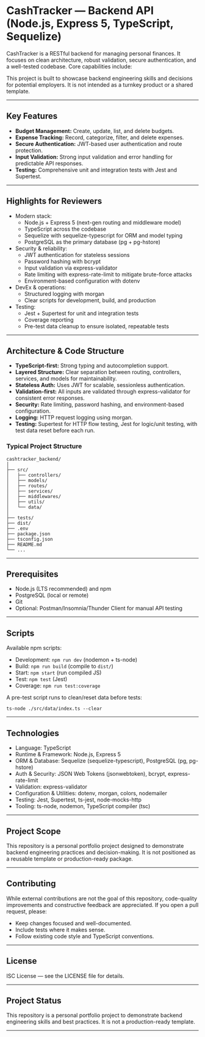 # CashTracker — Backend API (Node.js, Express 5, TypeScript, Sequelize)

CashTracker is a RESTful backend for managing personal finances. It focuses on clean architecture, robust validation, secure authentication, and a well-tested codebase. Core capabilities include:

This project is built to showcase backend engineering skills and decisions for potential employers. It is not intended as a turnkey product or a shared template.

---

## Key Features

- **Budget Management:** Create, update, list, and delete budgets.
- **Expense Tracking:** Record, categorize, filter, and delete expenses.
- **Secure Authentication:** JWT-based user authentication and route protection.
- **Input Validation:** Strong input validation and error handling for predictable API responses.
- **Testing:** Comprehensive unit and integration tests with Jest and Supertest.

---

## Highlights for Reviewers

- Modern stack:
  - Node.js + Express 5 (next-gen routing and middleware model)
  - TypeScript across the codebase
  - Sequelize with sequelize-typescript for ORM and model typing
  - PostgreSQL as the primary database (pg + pg-hstore)
- Security & reliability:
  - JWT authentication for stateless sessions
  - Password hashing with bcrypt
  - Input validation via express-validator
  - Rate limiting with express-rate-limit to mitigate brute-force attacks
  - Environment-based configuration with dotenv
- DevEx & operations:
  - Structured logging with morgan
  - Clear scripts for development, build, and production
- Testing:
  - Jest + Supertest for unit and integration tests
  - Coverage reporting
  - Pre-test data cleanup to ensure isolated, repeatable tests

---

## Architecture & Code Structure

- **TypeScript-first:** Strong typing and autocompletion support.
- **Layered Structure:** Clear separation between routing, controllers, services, and models for maintainability.
- **Stateless Auth:** Uses JWT for scalable, sessionless authentication.
- **Validation-first:** All inputs are validated through express-validator for consistent error responses.
- **Security:** Rate limiting, password hashing, and environment-based configuration.
- **Logging:** HTTP request logging using morgan.
- **Testing:** Supertest for HTTP flow testing, Jest for logic/unit testing, with test data reset before each run.

### Typical Project Structure

```
cashtracker_backend/
│
├── src/
│   ├── controllers/
│   ├── models/
│   ├── routes/
│   ├── services/
│   ├── middlewares/
│   ├── utils/
│   └── data/
│
├── tests/
├── dist/
├── .env
├── package.json
├── tsconfig.json
├── README.md
└── ...
```

---

## Prerequisites

- Node.js (LTS recommended) and npm
- PostgreSQL (local or remote)
- Git
- Optional: Postman/Insomnia/Thunder Client for manual API testing

---

## Scripts

Available npm scripts:

- Development: `npm run dev` (nodemon + ts-node)
- Build: `npm run build` (compile to `dist/`)
- Start: `npm start` (run compiled JS)
- Test: `npm test` (Jest)
- Coverage: `npm run test:coverage`

A pre-test script runs to clean/reset data before tests:

```
ts-node ./src/data/index.ts --clear
```

---

## Technologies

- Language: TypeScript
- Runtime & Framework: Node.js, Express 5
- ORM & Database: Sequelize (sequelize-typescript), PostgreSQL (pg, pg-hstore)
- Auth & Security: JSON Web Tokens (jsonwebtoken), bcrypt, express-rate-limit
- Validation: express-validator
- Configuration & Utilities: dotenv, morgan, colors, nodemailer
- Testing: Jest, Supertest, ts-jest, node-mocks-http
- Tooling: ts-node, nodemon, TypeScript compiler (tsc)

---

## Project Scope

This repository is a personal portfolio project designed to demonstrate backend engineering practices and decision-making. It is not positioned as a reusable template or production-ready package.

---

## Contributing

While external contributions are not the goal of this repository, code-quality improvements and constructive feedback are appreciated. If you open a pull request, please:

- Keep changes focused and well-documented.
- Include tests where it makes sense.
- Follow existing code style and TypeScript conventions.

---

## License

ISC License — see the LICENSE file for details.

---

## Project Status

This repository is a personal portfolio project to demonstrate backend engineering skills and best practices. It is not a production-ready template.

---

```

```
